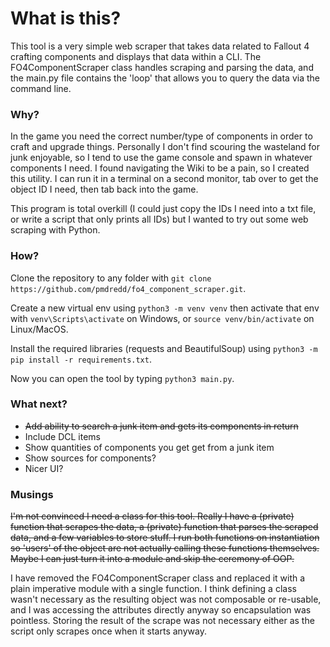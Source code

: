 # What is this?

This tool is a very simple web scraper that takes data related to Fallout 4 crafting components
and displays that data within a CLI. The FO4ComponentScraper class handles scraping and parsing the data,
and the main.py file contains the 'loop' that allows you to query the data via the command line.

### Why?

In the game you need the correct number/type of components in order to craft and upgrade things. Personally
I don't find scouring the wasteland for junk enjoyable, so I tend to use the game console and spawn in whatever
components I need. I found navigating the Wiki to be a pain, so I created this utility. I can run it in a terminal
on a second monitor, tab over to get the object ID I need, then tab back into the game.

This program is total overkill (I could just copy the IDs I need into a txt file,
or write a script that only prints all IDs) but I wanted to try out some web scraping with Python.

### How?

Clone the repository to any folder with `git clone https://github.com/pmdredd/fo4_component_scraper.git`.

Create a new virtual env using  `python3 -m venv venv` then activate that env with `venv\Scripts\activate` on Windows,
or `source venv/bin/activate` on Linux/MacOS.

Install the required libraries (requests and BeautifulSoup) using `python3 -m pip install -r requirements.txt`.

Now you can open the tool by typing `python3 main.py`.


### What next?

- ~~Add ability to search a junk item and gets its components in return~~
- Include DCL items
- Show quantities of components you get get from a junk item
- Show sources for components?
- Nicer UI?

### Musings

~~I'm not convinced I need a class for this tool. Really I have a (private) function that scrapes the data,
a (private) function that parses the scraped data, and a few variables to store stuff.
I run both functions on instantiation so 'users' of the object are not actually calling these functions themselves.
Maybe I can just turn it into a module and skip the ceremony of OOP.~~

I have removed the FO4ComponentScraper class and replaced it with a plain imperative module with a single function.
I think defining a class wasn't necessary as the resulting object was not composable or re-usable,
and I was accessing the attributes directly anyway so encapsulation was pointless. Storing the result of the scrape
was not necessary either as the script only scrapes once when it starts anyway.




